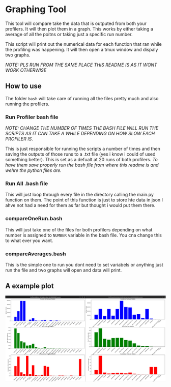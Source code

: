 # Graphing Tool

This tool will compare take the data that is outputed from both your profilers. It will then plot them in a graph. This works by either taking a average of all the poitns or taking just a specific run number.

This script will print out the numerical data for each function that ran while the profiling was happening. It will then open a tmux window and dispaly two graphs.

*NOTE: PLS RUN FROM THE SAME PLACE THIS README IS AS IT WONT WORK OTHERWISE*

## How to use

The folder `bash` will take care of running all the files pretty much and also running the profilers. 

### Run Profiler bash file
*NOTE: CHANGE THE NUMBER OF TIMES THE BASH FILE WILL RUN THE SCRIPTS AS IT CAN TAKE A WHILE DEPENDING ON HOW SLOW EACH PROFILER IS*.

This is just responsible for running the scripts a number of times and then saving the outputs of those runs to a .txt file (yes i know i could of used something better). This is set as a defualt at 20 runs of both profilers. *To have them save properly run the bash file from where this readme is and wehre the python files are.*

### Run All .bash file

This will just loop through every file in the directory calling the main.py function on them. The point of this function is just to store hte data in json I ahve not had a need for them as far but thought i would put them there.

### compareOneRun.bash

This will just take one of the files for both profilers depending on what number is assigned to `NUMBER` variable in the bash file. You cna change this to what ever you want.

### compareAverages.bash

This is the simple one to run you dont need to set variabels or anything just run the file and two graphs will open and data will print.

## A example plot

![./plots/examplePlot.png](./plots/examplePlot.png)